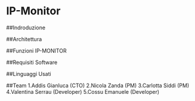 # IP-Monitor

##Indroduzione

##Architettura

##Funzioni IP-MONITOR

##Requisiti Software

##Linguaggi Usati

##Team
1.Addis Gianluca (CTO)
2.Nicola Zanda (PM)
3.Carlotta Siddi (PM)
4.Valentina Serrau (Developer)
5.Cossu Emanuele (Developer)
